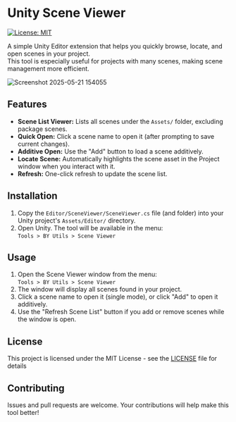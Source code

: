 # Unity Scene Viewer

[![License: MIT](https://img.shields.io/badge/License-MIT-yellow.svg)](https://opensource.org/licenses/MIT)

A simple Unity Editor extension that helps you quickly browse, locate, and open scenes in your project.  
This tool is especially useful for projects with many scenes, making scene management more efficient.

![Screenshot 2025-05-21 154055](https://github.com/user-attachments/assets/2a20adef-8cfc-47fd-b6ea-99c509c973df)


## Features

- **Scene List Viewer:** Lists all scenes under the `Assets/` folder, excluding package scenes.
- **Quick Open:** Click a scene name to open it (after prompting to save current changes).
- **Additive Open:** Use the "Add" button to load a scene additively.
- **Locate Scene:** Automatically highlights the scene asset in the Project window when you interact with it.
- **Refresh:** One-click refresh to update the scene list.

## Installation

1. Copy the `Editor/SceneViewer/SceneViewer.cs` file (and folder) into your Unity project's `Assets/Editor/` directory.
2. Open Unity. The tool will be available in the menu:  
   `Tools > BY Utils > Scene Viewer`

## Usage

1. Open the Scene Viewer window from the menu:  
   `Tools > BY Utils > Scene Viewer`
2. The window will display all scenes found in your project.
3. Click a scene name to open it (single mode), or click "Add" to open it additively.
4. Use the "Refresh Scene List" button if you add or remove scenes while the window is open.

## License

This project is licensed under the MIT License - see the [LICENSE](LICENSE) file for details

## Contributing

Issues and pull requests are welcome. Your contributions will help make this tool better!
